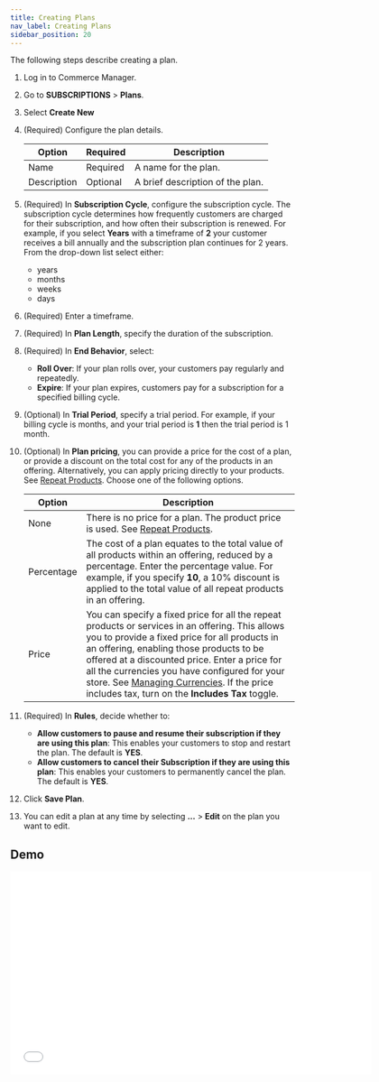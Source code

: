 ```yaml
---
title: Creating Plans
nav_label: Creating Plans
sidebar_position: 20
---
```


The following steps describe creating a plan.

1. Log in to Commerce Manager.
2. Go to **SUBSCRIPTIONS** > **Plans**.
3. Select **Create New**
4. (Required) Configure the plan details.

    | Option      | Required | Description                      |
    |-------------|----------|----------------------------------|
    | Name        | Required | A name for the plan.             |
    | Description | Optional | A brief description of the plan. |

5. (Required) In **Subscription Cycle**, configure the subscription cycle. The subscription cycle determines how frequently customers are charged for their subscription, and how often their subscription is renewed. For example, if you select **Years** with a timeframe of **2** your customer receives a bill annually and the subscription plan continues for 2 years. From the drop-down list select either:

    - years
    - months
    - weeks
    - days

6. (Required) Enter a timeframe.
7. (Required) In **Plan Length**, specify the duration of the subscription.
8. (Required) In **End Behavior**, select:

   - **Roll Over**: If your plan rolls over, your customers pay regularly and repeatedly.
   - **Expire**: If your plan expires, customers pay for a subscription for a specified billing cycle.

9. (Optional) In **Trial Period**, specify a trial period. For example, if your billing cycle is months, and your trial period is **1** then the trial period is 1 month.
10. (Optional) In **Plan pricing**, you can provide a price for the cost of a plan, or provide a discount on the total cost for any of the products in an offering. Alternatively, you can apply pricing directly to your products. See [Repeat Products](/docs/commerce-manager/subscriptions/products/managing-products-cm). Choose one of the following options.

     | Option     | Description                                                                                                                                                                                                                                                                                                                                                                                                                                                                      |
    |------------|----------------------------------------------------------------------------------------------------------------------------------------------------------------------------------------------------------------------------------------------------------------------------------------------------------------------------------------------------------------------------------------------------------------------------------------------------------------------------------|
     | None       | There is no price for a plan. The product price is used. See [Repeat Products](/docs/commerce-manager/subscriptions/products/managing-products-cm).                                                                                                                                                                                                                                                                                                                              |
     | Percentage | The cost of a plan equates to the total value of all products within an offering, reduced by a percentage. Enter the percentage value. For example, if you specify **10**, a 10% discount is applied to the total value of all repeat products in an offering.                                                                                                                                                                                                                   |
     | Price      | You can specify a fixed price for all the repeat products or services in an offering. This allows you to provide a fixed price for all products in an offering, enabling those products to be offered at a discounted price. Enter a price for all the currencies you have configured for your store. See [Managing Currencies](/docs/commerce-manager/product-experience-manager/currencies/manage-currencies). If the price includes tax, turn on the **Includes Tax** toggle. | 

11. (Required) In **Rules**, decide whether to:

    - **Allow customers to pause and resume their subscription if they are using this plan**: This enables your customers to stop and restart the plan. The default is **YES**.
    - **Allow customers to cancel their Subscription if they are using this plan**: This enables your customers to permanently cancel the plan. The default is **YES**.
12. Click **Save Plan**.
13. You can edit a plan at any time by selecting **...** > **Edit** on the plan you want to edit.

## Demo

<iframe class="vidyard_iframe" title="Getting Started with Elastic Path Subscriptions" src="//play.vidyard.com/7ydBC7uNBwmiAJyC6LUGiQ.html?" width="640" height="360" scrolling="no" frameborder="0" allowtransparency="true" allowfullscreen referrerpolicy="no-referrer-when-downgrade"></iframe>
